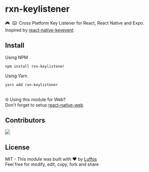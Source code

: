 # rxn-keylistener
🎮‎ ‎ ⌨️‎ ‎ Cross Platform Key Listener for React, React Native and Expo.
<br/>Inspired by [react-native-keyevent](https://github.com/kevinejohn/react-native-keyevent)

##  Install

Using NPM
```sh
npm install rxn-keylistener
```

Using Yarn
```sh
yarn add rxn-keylistener
```
<br/> 🌐 Using this module for Web?<br/>Don't forget to setup [react-native-web](https://github.com/necolas/react-native-web)

## Contributors

<a href = "https://github.com/Luffos/rxn-units/graphs/contributors">
  <img src = "https://contrib.rocks/image?repo=Luffos/rxn-keylistener"/>
</a>

##  License
MIT - This module was built with ❤️ by [Luffos](https://github.com/Luffos)<br/>Feel free for modify, edit, copy, fork and share
